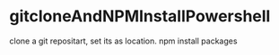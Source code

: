 # gitcloneAndNPMInstallPowershell
clone  a git repositart, set its as location. npm install packages
